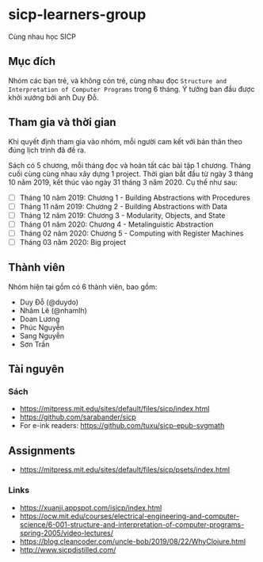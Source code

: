 # sicp-learners-group
Cùng nhau học SICP

## Mục đích
Nhóm các bạn trẻ, và không còn trẻ, cùng nhau đọc `Structure and Interpretation of Computer Programs` trong 6 tháng. Ý tưởng ban đầu được khởi xướng bởi anh Duy Đỗ.

## Tham gia và thời gian
Khi quyết định tham gia vào nhóm, mỗi người cam kết với bản thân theo đúng lịch trình đã đề ra.

Sách có 5 chương, mỗi tháng đọc và hoàn tất các bài tập 1 chương. Tháng cuối cùng cùng nhau xây dựng 1 project. Thời gian bắt đầu từ ngày 3 tháng 10 năm 2019, kết thúc vào ngày 31 tháng 3 năm 2020. Cụ thể như sau:
- [ ] Tháng 10 năm 2019: Chương 1 - Building Abstractions with Procedures
- [ ] Tháng 11 năm 2019: Chương 2 - Building Abstractions with Data
- [ ] Tháng 12 năm 2019: Chương 3 - Modularity, Objects, and State
- [ ] Tháng 01 năm 2020: Chương 4 - Metalinguistic Abstraction
- [ ] Tháng 02 năm 2020: Chương 5 - Computing with Register Machines
- [ ] Tháng 03 năm 2020: Big project

## Thành viên
Nhóm hiện tại gồm có 6 thành viên, bao gồm:
- Duy Đỗ (@duydo)
- Nhâm Lê (@nhamlh)
- Doan Lương
- Phúc Nguyễn
- Sang Nguyễn
- Sơn Trần

## Tài nguyên

### Sách
- https://mitpress.mit.edu/sites/default/files/sicp/index.html
- https://github.com/sarabander/sicp
- For e-ink readers: https://github.com/tuxu/sicp-epub-svgmath

## Assignments
- https://mitpress.mit.edu/sites/default/files/sicp/psets/index.html

### Links
- https://xuanji.appspot.com/isicp/index.html
- https://ocw.mit.edu/courses/electrical-engineering-and-computer-science/6-001-structure-and-interpretation-of-computer-programs-spring-2005/video-lectures/
- https://blog.cleancoder.com/uncle-bob/2019/08/22/WhyClojure.html
- http://www.sicpdistilled.com/
